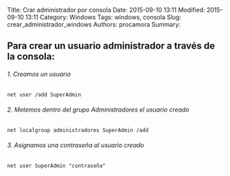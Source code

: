 ﻿Title: Crar administrador por consola
Date: 2015-09-10 13:11
Modified: 2015-09-10 13:11
Category: Windows
Tags: windows, consola
Slug: crear_administrador_windows
Authors: procamora
Summary:

## Para crear un usuario administrador a través de la consola:

###### 1. Creamos un usuario
`net user /add SuperAdmin`

###### 2. Metemos dentro del grupo *Administradores* el usuario creado
`net localgroup administradores SuperAdmin /add`

###### 3. Asignamos una contraseña al usuario creado
`net user SuperAdmin "contraseña"`
